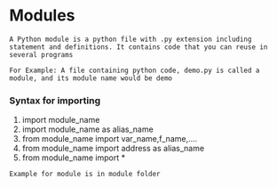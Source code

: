 # Modules

```
A Python module is a python file with .py extension including statement and definitions. It contains code that you can reuse in several programs

For Example: A file containing python code, demo.py is called a module, and its module name would be demo
```

### Syntax for importing 

1. import module_name
2. import module_name as alias_name
3. from module_name import var_name,f_name,....
4. from module_name import address as alias_name
5. from module_name import *

```
Example for module is in module folder
```